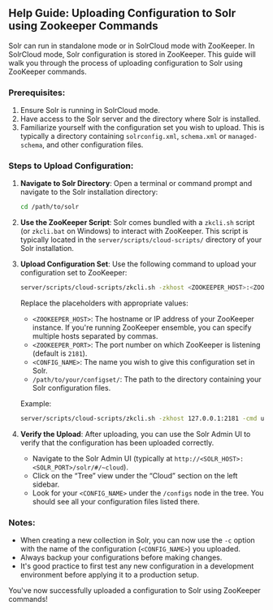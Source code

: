 ## Help Guide: Uploading Configuration to Solr using Zookeeper Commands

Solr can run in standalone mode or in SolrCloud mode with ZooKeeper. In SolrCloud mode, Solr configuration is stored in ZooKeeper. This guide will walk you through the process of uploading configuration to Solr using ZooKeeper commands.

### **Prerequisites**:
1. Ensure Solr is running in SolrCloud mode.
2. Have access to the Solr server and the directory where Solr is installed.
3. Familiarize yourself with the configuration set you wish to upload. This is typically a directory containing `solrconfig.xml`, `schema.xml` or `managed-schema`, and other configuration files.

### **Steps to Upload Configuration**:

1. **Navigate to Solr Directory**:
    Open a terminal or command prompt and navigate to the Solr installation directory:
    ```bash
    cd /path/to/solr
    ```

2. **Use the ZooKeeper Script**:
   Solr comes bundled with a `zkcli.sh` script (or `zkcli.bat` on Windows) to interact with ZooKeeper. This script is typically located in the `server/scripts/cloud-scripts/` directory of your Solr installation.

3. **Upload Configuration Set**:
    Use the following command to upload your configuration set to ZooKeeper:
    ```bash
    server/scripts/cloud-scripts/zkcli.sh -zkhost <ZOOKEEPER_HOST>:<ZOOKEEPER_PORT> -cmd upconfig -confname <CONFIG_NAME> -confdir /path/to/your/configset/
    ```
    
    Replace the placeholders with appropriate values:
    - `<ZOOKEEPER_HOST>`: The hostname or IP address of your ZooKeeper instance. If you're running ZooKeeper ensemble, you can specify multiple hosts separated by commas.
    - `<ZOOKEEPER_PORT>`: The port number on which ZooKeeper is listening (default is `2181`).
    - `<CONFIG_NAME>`: The name you wish to give this configuration set in Solr.
    - `/path/to/your/configset/`: The path to the directory containing your Solr configuration files.

    Example:
    ```bash
    server/scripts/cloud-scripts/zkcli.sh -zkhost 127.0.0.1:2181 -cmd upconfig -confname myConfig -confdir /opt/mySolrConfig/
    ```

4. **Verify the Upload**:
    After uploading, you can use the Solr Admin UI to verify that the configuration has been uploaded correctly. 
    - Navigate to the Solr Admin UI (typically at `http://<SOLR_HOST>:<SOLR_PORT>/solr/#/~cloud`).
    - Click on the “Tree” view under the “Cloud” section on the left sidebar.
    - Look for your `<CONFIG_NAME>` under the `/configs` node in the tree. You should see all your configuration files listed there.

### **Notes**:

- When creating a new collection in Solr, you can now use the `-c` option with the name of the configuration (`<CONFIG_NAME>`) you uploaded.
- Always backup your configurations before making changes.
- It's good practice to first test any new configuration in a development environment before applying it to a production setup.

You've now successfully uploaded a configuration to Solr using ZooKeeper commands!
